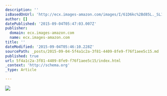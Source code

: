 ```yaml
---
description: ''
isBasedOnUrl: 'http://ecx.images-amazon.com/images/I/61D6kc%2Bd85L._SL1000_.jpg'
author: []
datePublished: '2015-09-04T05:47:03.007Z'
publisher:
  domain: ecx.images-amazon.com
  name: ecx.images-amazon.com
title: ''
dateModified: '2015-09-04T05:46:10.228Z'
sourcePath: _posts/2015-09-04-5f4a1c2a-3f81-4409-8fe9-f76f1aee5c15.md
published: true
url: 5f4a1c2a-3f81-4409-8fe9-f76f1aee5c15/index.html
_context: 'http://schema.org'
_type: Article

---
```

![](http://ecx.images-amazon.com/images/I/61D6kc%2Bd85L._SL1000_.jpg)